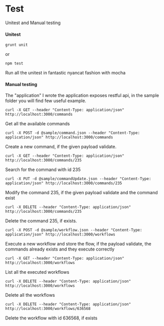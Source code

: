 # Test

Unitest and Manual testing

#### Unitest

```
grunt unit
```

or

```
npm test
```

Run all the unitest in fantastic nyancat fashion with mocha

#### Manual testing

The "application" I wrote the application exposes restful api, 
in the sample folder you will find few useful example. 

```
curl -X GET --header "Content-Type: application/json" http://localhost:3000/commands
```

Get all the available commands

```
curl -X POST -d @sample/command.json --header "Content-Type: application/json" http://localhost:3000/commands
```

Create a new command, if the given payload validate.

```
curl -X GET --header "Content-Type: application/json" http://localhost:3000/commands/235
```

Search for the command with id 235

```
curl -X PUT -d @sample/commandUpdate.json --header "Content-Type: application/json" http://localhost:3000/commands/235
```

Modify the command 235, if the given payload validate and the command exist

```
curl -X DELETE --header "Content-Type: application/json" http://localhost:3000/commands/235
```

Delete the command 235, if exists.

```
curl -X POST -d @sample/workflow.json --header "Content-Type: application/json" http://localhost:3000/workflows
```

Execute a new workflow and store the flow, if the payload validate, the commands already exists and they execute correctly

```
curl -X GET --header "Content-Type: application/json" http://localhost:3000/workflows
```

List all the executed workflows

```
curl -X DELETE --header "Content-Type: application/json" http://localhost:3000/workflows
```

Delete all the workflows

```
curl -X DELETE --header "Content-Type: application/json" http://localhost:3000/workflows/636568
```

Delete the workflow with id 636568, if exists
